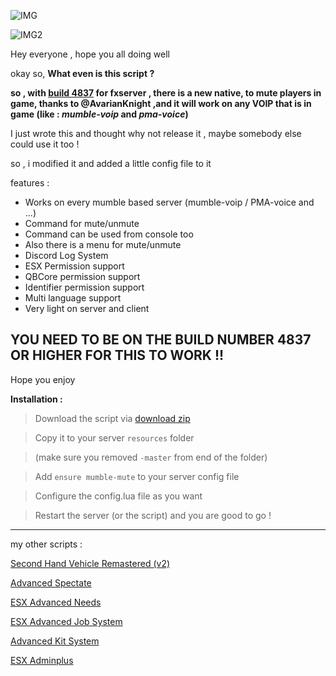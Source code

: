 ![IMG](https://cdn.discordapp.com/attachments/613984464267247626/902818700908961842/Screenshot_2021-10-27_103003.jpg)

![IMG2](https://cdn.discordapp.com/attachments/613984464267247626/902819099900522496/Screenshot_2021-10-27_105029.jpg)

Hey everyone , hope you all doing well


okay so, **What even is this script ?**

**so , with [build 4837](https://runtime.fivem.net/artifacts/fivem/build_server_windows/master/) for fxserver , there is a new native, to mute players in game, thanks to @AvarianKnight ,and it will work on any VOIP that is in game (like : _mumble-voip_ and _pma-voice_)**

I just wrote this and thought why not release it , maybe somebody else could use it too !

so , i modified it and added a little config file to it

features : 
* Works on every mumble based server (mumble-voip / PMA-voice and ...)
* Command for mute/unmute
* Command can be used from console too
* Also there is a menu for mute/unmute
* Discord Log System
* ESX Permission support
* QBCore permission support
* Identifier permission support
* Multi language support
* Very light on server and client

**YOU NEED TO BE ON THE BUILD NUMBER 4837 OR HIGHER FOR THIS TO WORK !!**
---

Hope you enjoy

**Installation :**

> Download the script via [download zip](https://github.com/ali-exacute/mumble-mute/archive/refs/heads/main.zip)

> Copy it to your server `resources` folder

> (make sure you removed `-master` from end of the folder)

> Add `ensure mumble-mute` to your server config file

> Configure the config.lua file as you want

> Restart the server (or the script) and you are good to go !

---
my other scripts :

[Second Hand Vehicle Remastered (v2)](https://forum.cfx.re/t/esx-exm-second-hand-vehicle-remastered-shv-v2-sell-your-used-cars-to-other-players/2114411)

[Advanced Spectate](https://forum.cfx.re/t/standalone-onesync-advanced-spectate/4107435)

[ESX Advanced Needs](https://forum.cfx.re/t/esx-advancedneeds-advancedstatus/2859389)

[ESX Advanced Job System](https://forum.cfx.re/t/esx-advanced-job-system/2616104)

[Advanced Kit System](https://forum.cfx.re/t/standalone-esx-advanced-kit-system/2364408)

[ESX Adminplus](https://forum.cfx.re/t/esx-v1-exm-esx-adminplus/1202550)
